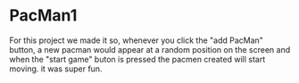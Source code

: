 # PacMan1
For this project we made it so, whenever you click the "add PacMan" button, a new pacman would appear at a random position on the screen and when the "start game" buton  is pressed the pacmen created will start moving. it was super fun. 
